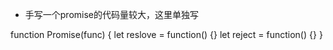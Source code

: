 * 手写一个promise的代码量较大，这里单独写

function Promise(func) {
  let reslove = function() {}
  let reject = function() {}
}
